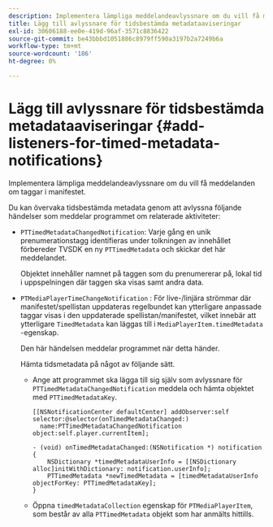 ```yaml
---
description: Implementera lämpliga meddelandeavlyssnare om du vill få meddelanden om taggar i manifestet.
title: Lägg till avlyssnare för tidsbestämda metadataaviseringar
exl-id: 30606188-ee0e-419d-96af-3571c8836422
source-git-commit: be43bbbd1051886c8979ff590a3197b2a7249b6a
workflow-type: tm+mt
source-wordcount: '186'
ht-degree: 0%

---
```


# Lägg till avlyssnare för tidsbestämda metadataaviseringar {#add-listeners-for-timed-metadata-notifications}

Implementera lämpliga meddelandeavlyssnare om du vill få meddelanden om taggar i manifestet.

Du kan övervaka tidsbestämda metadata genom att avlyssna följande händelser som meddelar programmet om relaterade aktiviteter:

* `PTTimedMetadataChangedNotification`: Varje gång en unik prenumerationstagg identifieras under tolkningen av innehållet förbereder TVSDK en ny `PTTimedMetadata` och skickar det här meddelandet.

   Objektet innehåller namnet på taggen som du prenumererar på, lokal tid i uppspelningen där taggen ska visas samt andra data.

* `PTMediaPlayerTimeChangeNotification` : För live-/linjära strömmar där manifestet/spellistan uppdateras regelbundet kan ytterligare anpassade taggar visas i den uppdaterade spellistan/manifestet, vilket innebär att ytterligare `TimedMetadata` kan läggas till i `MediaPlayerItem.timedMetadata` -egenskap.

   Den här händelsen meddelar programmet när detta händer.

   Hämta tidsmetadata på något av följande sätt.

   * Ange att programmet ska lägga till sig själv som avlyssnare för `PTTimedMetadataChangedNotification` meddela och hämta objektet med `PTTimedMetadataKey`.

      ```
      [[NSNotificationCenter defaultCenter] addObserver:self selector:@selector(onTimedMetadataChanged:)  
        name:PTTimedMetadataChangedNotification object:self.player.currentItem]; 
      
      - (void) onTimedMetadataChanged:(NSNotification *) notification { 
          NSDictionary *timedMetadataUserInfo = [[NSDictionary alloc]initWithDictionary: notification.userInfo]; 
          PTTimedMetadata *newTimedMetadata = [timedMetadataUserInfo objectForKey: PTTimedMetadataKey]; 
      }
      ```

   * Öppna `timedMetadataCollection` egenskap för `PTMediaPlayerItem`, som består av alla `PTTimedMetadata` objekt som har anmälts hittills.
